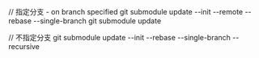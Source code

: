 // 指定分支 - on branch specified
git submodule update --init --remote --rebase --single-branch
git submodule update

// 不指定分支
git submodule update --init --rebase --single-branch --recursive
